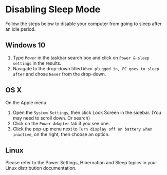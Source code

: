 # Disabling Sleep Mode

Follow the steps below to disable your computer from going to sleep after an idle period.

## Windows 10

1. Type `Power` in the taskbar search box and click on `Power & sleep settings` in the results.
2. Navigate to the drop-down titled `When plugged in, PC goes to sleep after` and chose `Never` from the drop-down.


## OS X

On the Apple menu:

1. Open the `System Settings`, then click Lock Screen in the sidebar. (You may need to scroll down. Or search)
2. Click on the `Power Adapter` tab if you see one.
3. Click the pop-up menu next to `Turn display off on battery when inactive`, on the right, then choose an option.

## Linux

Please refer to the Power Settings, Hibernation and Sleep topics in your Linux distribution documentation.
